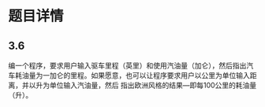 # 题目详情
## 3.6
编一个程序，要求用户输入驱车里程（英里）和使用汽油量（加仑），然后指出汽车耗油量为一加仑的里程。如果愿意，也可以让程序要求用户以公里为单位输入距离，并以升为单位输入汽油量，然后 指出欧洲风格的结果—即每100公里的耗油量（升）。
